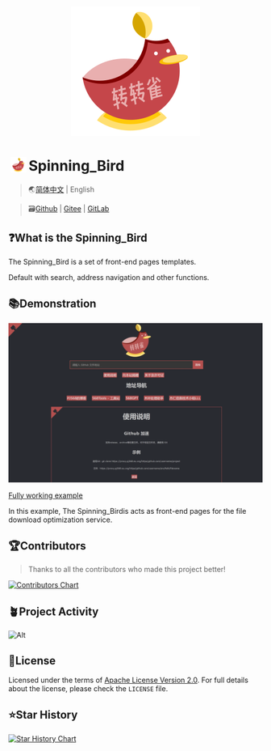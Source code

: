 <p align="center">
    <img height="256" src='./img/icon.svg' />
</p>

# <img height="30" style="margin: -3px 5px;" src="./img/icon.svg"/>Spinning_Bird

> 🌏[简体中文](./README.md) | English

> 🗃️[Github](https://github.com/PJ-568/Spinning_Bird) | [Gitee](https://gitee.com/PJ-568/Spinning_Bird) | [GitLab](https://gitlab.com/PJ-568/Spinning_Bird)

## ❓What is the Spinning_Bird

The Spinning_Bird is a set of front-end pages templates.

Default with search, address navigation and other functions.

## 📚Demonstration

<p align="center">
    <img src="./img/%E6%BC%94%E7%A4%BA.webp">
</p>

[Fully working example](https://xn--yfr044l.pj568.sbs/)

In this example, The Spinning_Birdis acts as front-end pages for the file download optimization service.

## 🏆Contributors

> Thanks to all the contributors who made this project better!

[![Contributors Chart](https://contrib.rocks/image?repo=PJ-568/Spinning_Bird)](https://github.com/PJ-568/Spinning_Bird/graphs/contributors)

## 🪴Project Activity

![Alt](https://repobeats.axiom.co/api/embed/b2619fef6056900e6fd10c71bea730969f7a3f22.svg "Repobeats analytics image")

## 📄License

Licensed under the terms of [Apache License Version 2.0](http://www.apache.org/licenses/LICENSE-2.0). For full details about the license, please check the `LICENSE` file.

## ⭐Star History

<a href="https://star-history.com/#PJ-568/Spinning_Bird&Date">
  <picture>
    <source media="(prefers-color-scheme: dark)" srcset="https://api.star-history.com/svg?repos=PJ-568/Spinning_Bird&type=Date&theme=dark" />
    <source media="(prefers-color-scheme: light)" srcset="https://api.star-history.com/svg?repos=PJ-568/Spinning_Bird&type=Date" />
    <img alt="Star History Chart" src="https://api.star-history.com/svg?repos=PJ-568/Spinning_Bird&type=Date" />
  </picture>
</a>
